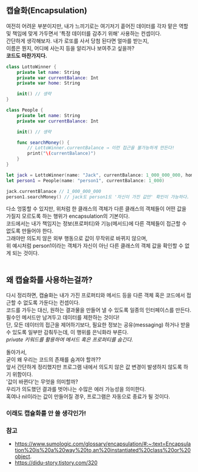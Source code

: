## 캡슐화(Encapsulation)<br/>
여전히 어려운 부분이지만, 내가 느끼기로는 여기저기 흩어진 데이터를 각자 맡은 역할 및 책임에 맞게 가두면서 '특정 데이터를 감추기 위해' 사용하는 컨셉이다.<br/> 간단하게 생각해보자. 내가 로또를 사서 당첨 된다면 얼마를 받는지,<br/> 이름은 뭔지, 어디에 사는지 등을 알리거나 보여주고 싶을까? <br/>**코드도 마찬가지다.**<br/>
```swift
class LottoWinner {
    private let name: String
    private var currentBalance: Int
    private var home: String

    init() // 생략
}

class People {
    private let name: String
    private var currentBalance: Int

    init() // 생략

    func searchMoney() {
        // LottoWinner.currentBalance → 이런 접근을 불가능하게 만든다!
        print("\(currentBalance)")
    }
}

let jack = LottoWinner(name: "Jack", currentBalance: 1_000_000_000, home: "Seoul")
let person1 = People(name: "person1", currentBalance: 1_000)

jack.currentBlanace // 1_000_000_000
person1.searchMoney() // jack도 person1도 '자신이 가진 값만' 확인이 가능하다.
```
다소 엉뚱할 수 있지만, 위처럼 한 클래스의 객체가 다른 클래스의 객체들이 어떤 값을 가질지 모르도록 하는 행위가 encapsulation의 기본이다.<br/> 
코드에서는 내가 책임지는 정보(프로퍼티)와 기능(메서드)에 다른 객체들이 접근할 수 없도록 만들어야 한다.<br/>그래야만 의도치 않은 외부 행동으로 값이 무작위로 바뀌지 않으며,<br/> 위 예시처럼 person1이라는 객체가 자신이 아닌 다른 클래스의 객체 값을 확인할 수 없게 되는 것이다.
<br/><br/> 

## 왜 캡슐화를 사용하는걸까?<br/>

다시 정리하면, 캡슐화는 내가 가진 프로퍼티와 메서드 등을 다른 객체 혹은 코드에서 접근할 수 없도록 가둔다는 컨셉이다.<br/> 코드를 가두는 대신, 원하는 결과물을 만들어 낼 수 있도록 일종의 인터페이스를 만든다. 필수인 메서드만 남겨두고 데이터를 제한하는 것이다!<br/> 단, 모든 데이터의 접근을 제어하기보다, 필요한 정보는 공유(messaging) 하거나 받을 수 있도록 일부만 감춰두는데, 이 행위를 은닉화라 부른다.<br/>*private 키워드를 활용하여 메서드 혹은 프로퍼티를 숨긴다.*

돌아가서,<br/>
굳이 왜 우리는 코드의 존재를 숨겨야 할까??<br/>
앞서 간단하게 정리했지만 프로그램 내에서 의도치 않은 값 변경이 발생하지 않도록 하기 위함이다.
<br/> '값이 바뀐다'는 무엇을 의미할까?<br/> 우리가 의도했던 결과를 벗어나는 수많은 에러 가능성을 의미한다.<br/> 혹여나 nil이라는 값이 만들어질 경우, 프로그램은 자동으로 종료가 될 것이다.<br/>
### 이래도 캡슐화를 안 쓸 생각인가!

### 참고
- https://www.sumologic.com/glossary/encapsulation/#:~:text=Encapsulation%20is%20a%20way%20to,an%20instantiated%20class%20or%20object.
- https://didu-story.tistory.com/320